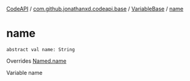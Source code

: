 [CodeAPI](../../index.md) / [com.github.jonathanxd.codeapi.base](../index.md) / [VariableBase](index.md) / [name](.)

# name

`abstract val name: String`

Overrides [Named.name](../-named/name.md)

Variable name

